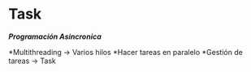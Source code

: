 # Task
**_Programación Asincronica_**

*Multithreading -> Varios hilos
*Hacer tareas en paralelo
*Gestión de tareas -> Task
